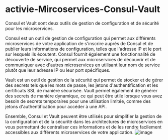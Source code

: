 # activie-Mircoservices-Consul-Vault
Consul et Vault sont deux outils de gestion de configuration et de sécurité pour les microservices.

Consul est un outil de gestion de configuration qui permet aux différents microservices de votre application de s'inscrire auprès de Consul et de publier leurs informations de configuration, telles que l'adresse IP et le port sur lesquels ils écoutent. Consul fournit également une fonctionnalité de découverte de service, qui permet aux microservices de découvrir et de communiquer avec d'autres microservices en utilisant leur nom de service plutôt que leur adresse IP ou leur port spécifiques.

Vault est un outil de gestion de la sécurité qui permet de stocker et de gérer des secrets tels que les mots de passe, les jetons d'authentification et les certificats SSL de manière sécurisée. Vault permet également de générer des secrets de manière dynamique, ce qui peut être utile lorsque vous avez besoin de secrets temporaires pour une utilisation limitée, comme des jetons d'authentification pour accéder à une API.

Ensemble, Consul et Vault peuvent être utilisés pour simplifier la gestion de la configuration et de la sécurité dans les architectures de microservices en vous permettant de centraliser ces informations et de les rendre facilement accessibles aux différents microservices de votre application.
![image](https://user-images.githubusercontent.com/85801662/209580135-cbbfb09f-744d-4f1b-9e74-776192dc6dcf.png)
